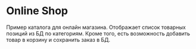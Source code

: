 Online Shop
====================
Пример каталога для онлайн магазина. Отображает список товарных позиций из БД по категориям. Кроме того, есть возможность 
добавить товар в корзину и сохранить заказ в БД.

